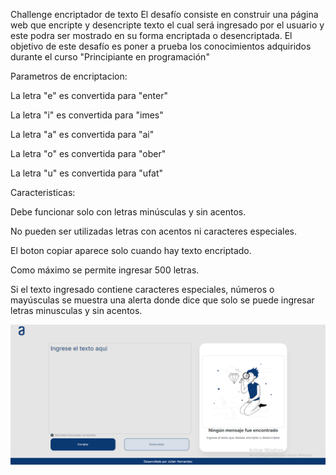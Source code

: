 Challenge encriptador de texto
El desafío consiste en construir una página web que encripte y desencripte texto el cual será ingresado por el usuario y este podra ser mostrado en su forma encriptada o desencriptada. El objetivo de este desafío es poner a prueba los conocimientos adquiridos durante el curso "Principiante en programación"

Parametros de encriptacion:

La letra "e" es convertida para "enter"

La letra "i" es convertida para "imes"

La letra "a" es convertida para "ai"

La letra "o" es convertida para "ober"

La letra "u" es convertida para "ufat"

Caracteristicas:

Debe funcionar solo con letras minúsculas y sin acentos.

No pueden ser utilizadas letras con acentos ni caracteres especiales.

El boton copiar aparece solo cuando hay texto encriptado.

Como máximo se permite ingresar 500 letras.

Si el texto ingresado contiene caracteres especiales, números o mayúsculas se muestra una alerta donde dice que solo se puede ingresar letras minusculas y sin acentos.

![Vista previa de la pagina web](assets/vistaprevia.png)